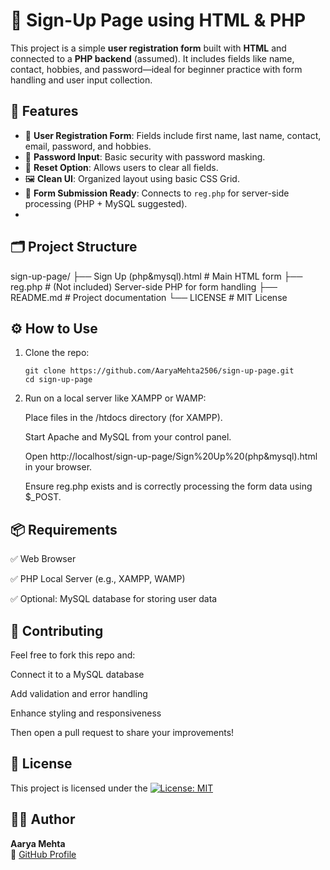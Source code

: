 
# 📝 Sign-Up Page using HTML & PHP

This project is a simple **user registration form** built with **HTML** and connected to a **PHP backend** (assumed). It includes fields like name, contact, hobbies, and password—ideal for beginner practice with form handling and user input collection.

## 🚀 Features

- 👤 **User Registration Form**: Fields include first name, last name, contact, email, password, and hobbies.
- 🔐 **Password Input**: Basic security with password masking.
- 🔄 **Reset Option**: Allows users to clear all fields.
- 🖼️ **Clean UI**: Organized layout using basic CSS Grid.
- 📡 **Form Submission Ready**: Connects to `reg.php` for server-side processing (PHP + MySQL suggested).
- 
## 🗂️ Project Structure
sign-up-page/
├── Sign Up (php&mysql).html # Main HTML form
├── reg.php # (Not included) Server-side PHP for form handling
├── README.md # Project documentation
└── LICENSE # MIT License

## ⚙️ How to Use

1. Clone the repo:
   ```
   git clone https://github.com/AaryaMehta2506/sign-up-page.git
   cd sign-up-page
   ```
2. Run on a local server like XAMPP or WAMP:

   Place files in the /htdocs directory (for XAMPP).
    
   Start Apache and MySQL from your control panel.
    
   Open http://localhost/sign-up-page/Sign%20Up%20(php&mysql).html in your browser.
    
   Ensure reg.php exists and is correctly processing the form data using $_POST.

## 📦 Requirements
✅ Web Browser

✅ PHP Local Server (e.g., XAMPP, WAMP)

✅ Optional: MySQL database for storing user data

## 🤝 Contributing
Feel free to fork this repo and:

Connect it to a MySQL database

Add validation and error handling

Enhance styling and responsiveness

Then open a pull request to share your improvements!

## 📄 License
This project is licensed under the [![License: MIT](https://img.shields.io/badge/License-MIT-blue.svg)](./LICENSE)

## 👩‍💻 Author

**Aarya Mehta**  
🔗 [GitHub Profile](https://github.com/AaryaMehta2506)
